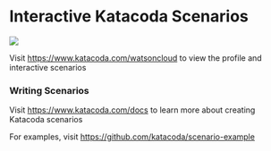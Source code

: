 # Interactive Katacoda Scenarios

[![](http://shields.katacoda.com/katacoda/watsoncloud/count.svg)](https://www.katacoda.com/watsoncloud "Get your profile on Katacoda.com")

Visit https://www.katacoda.com/watsoncloud to view the profile and interactive scenarios

### Writing Scenarios
Visit https://www.katacoda.com/docs to learn more about creating Katacoda scenarios

For examples, visit https://github.com/katacoda/scenario-example
